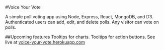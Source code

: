 #Voice Your Vote

A simple poll voting app using Node, Express, React, MongoDB, and D3. Authenticated users can add, edit, and delete polls.
Any visitor can vote on polls. 

##Upcoming features
Tooltips for charts. Tooltips for action buttons. 
See live at	[voice-your-vote.herokuapp.com](http://voice-your-vote.herokuapp.com)